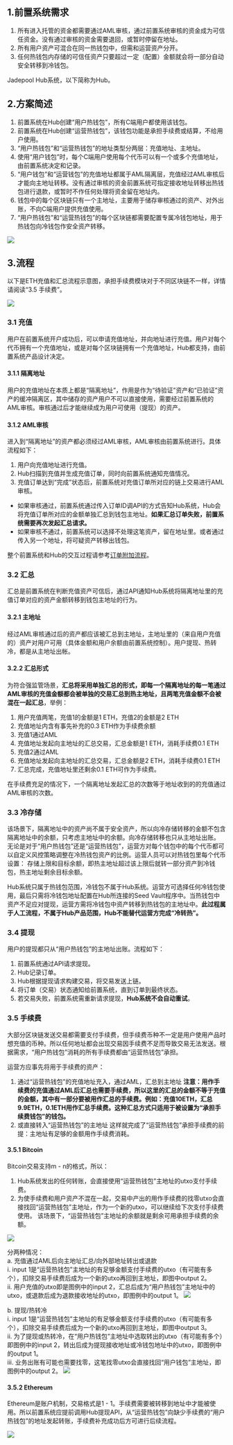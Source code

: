 ## 1.前置系统需求
1. 所有进入托管的资金都需要通过AML审核，通过前置系统审核的资金成为可信任资金。没有通过审核的资金需要退回，或暂时停留在地址。
2. 所有用户资产可混合在同一热钱包中，但需和运营资产分开。
3. 任何热钱包内存储的可信任资产只要超过一定（配置）金额就会将一部分自动安全转移到冷钱包。

Jadepool Hub系统，以下简称为Hub。


## 2.方案简述
1. 前置系统在Hub创建“用户热钱包”，所有C端用户都使用该钱包。
2. 前置系统在Hub创建“运营热钱包”，该钱包功能是承担手续费或结算，不给用户使用。
3. “用户热钱包”和“运营热钱包”的地址类型分两层：充值地址、主地址。
4. 使用“用户钱包”时，每个C端用户使用每个代币可以有一个或多个充值地址，由前置系统决定和记录。
5. “用户钱包”和“运营钱包”的充值地址都属于AML隔离层，充值经过AML审核后才能向主地址转移。没有通过审核的资金前置系统可指定接收地址转移出热钱包进行退款，或暂时不作任何处理将资金留在地址内。
6. 钱包中的每个区块链只有一个主地址，主要用于储存审核通过的资产、对外出账，不向C端用户提供充值使用。
7. “用户热钱包”和“运营热钱包”的每个区块链都需要配置专属冷钱包地址，用于热钱包向冷钱包作安全资产转移。

![](image/AML混币托管示意图.png)


## 3.流程
以下是ETH充值和汇总流程示意图，承担手续费模块对于不同区块链不一样，详情请阅读“3.5 手续费”。

![](image/单用户冷托管充值流程图.png)

### 3.1 充值
用户在前置系统开户成功后，可以申请充值地址，并向地址进行充值。用户对每个代币拥有一个充值地址，或是对每个区块链拥有一个充值地址，Hub都支持，由前置系统产品设计决定。

#### 3.1.1 隔离地址
用户的充值地址在本质上都是“隔离地址”，作用是作为“待验证”资产和“已验证”资产的缓冲隔离区，其中储存的资产用户不可以直接使用，需要经过前置系统的AML审核。审核通过后才能继续成为用户可使用（提现）的资产。

#### 3.1.2 AML审核
进入到“隔离地址”的资产都必须经过AML审核，AML审核由前置系统进行。具体流程如下：
1. 用户向充值地址进行充值。
2. Hub扫描到充值并生成充值订单，同时向前置系统通知充值情况。
3. 充值订单达到“完成”状态后，前置系统对充值订单所对应的链上交易进行AML审核。
- 如果审核通过，前置系统通过传入订单ID调API的方式告知Hub系统，Hub会将充值订单所对应的金额单独汇总到钱包主地址。**如果汇总订单失败，前置系统需要再次发起汇总请求。**
- 如果审核不通过，前置系统可以选择不处理这笔资产，留在地址里。或者通过传入另一个地址，将可疑资产转移出钱包。

整个前置系统和Hub的交互过程请参考[订单附加流程](biz-flow.html)。

### 3.2 汇总
汇总是前置系统在判断充值资产可信后，通过API通知Hub系统将隔离地址里的充值订单对应的资产金额转移到钱包主地址的行为。

#### 3.2.1 主地址
经过AML审核通过后的资产都应该被汇总到主地址，主地址里的（来自用户充值的）资产对用户可用（具体金额和用户余额由前置系统控制）。用户提现、热转冷，都是从主地址出帐。

#### 3.2.2 汇总形式
为符合强监管场景，**汇总将采用单独汇总的形式，即每一个隔离地址的每一笔通过AML审核的充值金额都会被单独的交易汇总到热主地址，且两笔充值金额不会被混在一起汇总**，举例：
1. 用户充值两笔，充值1的金额是1 ETH，充值2的金额是2 ETH
2. 充值地址内含有事先补充的0.3 ETH作为手续费余额
3. 充值1通过AML
4. 充值地址发起向主地址的汇总交易，汇总金额是1 ETH，消耗手续费0.1 ETH
5. 充值2通过AML
6. 充值地址发起向主地址的汇总交易，汇总金额是2 ETH，消耗手续费0.1 ETH
7. 汇总完成，充值地址里还剩余0.1 ETH可作为手续费。

在手续费充足的情况下，一个隔离地址发起汇总的次数等于地址收到的的充值通过AML审核的次数。


### 3.3 冷存储
该场景下，隔离地址中的资产尚不属于安全资产，所以向冷存储转移的金额不包含隔离地址中的余额，只考虑主地址中的余额。向冷存储转移也只从主地址出账。
无论是对于“用户热钱包”还是“运营热钱包”，运营方对每个钱包中的每个代币都可以自定义风控策略调整在冷热钱包资产的比例。运营人员可以对热钱包里每个代币设置：
存储上限和目标余额，即热主地址超过该上限后就转一部分资产到冷钱包，热主地址剩余目标余额。

Hub系统只属于热钱包范围，冷钱包不属于Hub系统。运营方可选择任何冷钱包使用，最后只需将冷钱包地址配置在Hub所连接的Seed Vault程序中。当热钱包中资产不足应对提现，运营方需将冷钱包中资产转移到热钱包的主地址中。**此过程属于人工流程，不属于Hub产品范围，Hub不能替代运营方完成“冷转热”。**


### 3.4 提现
用户的提现都只从“用户热钱包”的主地址出账。流程如下：
1. 前置系统通过API请求提现。
2. Hub记录订单。
3. Hub根据提现请求构建交易，将交易发送上链。
4. 将订单（交易）状态通知给前置系统，直到订单到最终状态。
5. 若交易失败，前置系统需重新请求提现，**Hub系统不会自动重试**。


### 3.5 手续费
大部分区块链发送交易都需要支付手续费，但手续费币种不一定是用户使用产品时想充值的币种。所以任何地址都会出现交易因手续费不足而导致交易无法发送。根据需求，“用户热钱包”消耗的所有手续费都由“运营热钱包”承担。

运营方应事先将用于手续费的资产：
1. 通过“运营热钱包”的充值地址充入，通过AML，汇总到主地址
**注意：用作手续费的充值通过AML后汇总也需要手续费，所以这里的汇总的金额不等于充值的金额，其中有一部分要被用作汇总的手续费。例如：充值10ETH，汇总9.9ETH，0.1ETH用作汇总手续费。这种汇总方式只适用于被设置为“承担手续费钱包”的钱包。**
2. 或直接转入“运营热钱包”的主地址
这样就完成了“运营热钱包”承担手续费的前提：主地址有足够的金额用作手续费消耗。

#### 3.5.1 Bitcoin
Bitcoin交易支持m - n的格式，所以：
1. Hub系统发出的任何转账，会直接使用“运营热钱包”主地址的utxo支付手续费。
2. 为使手续费和用户资产不混在一起，交易中产出的用作手续费的找零utxo会直接找回“运营热钱包”主地址，作为一个新的utxo，可以继续给下次支付手续费使用。
该场景下，“运营热钱包”主地址的余额就是剩余可用承担手续费的余额。

![](image/AML混币BTC托管示意图.png)

分两种情况：
<br>
a. 充值通过AML后向主地址汇总/向外部地址转出或退款
<br>
i. input 1是“运营热钱包”主地址的有足够金额支付手续费的utxo（有可能有多个），扣除交易手续费后成为一个新的utxo再回到主地址，即图中output 2。
<br>
ii. 用户充值的utxo即是图例中的input 2，汇总后成为“用户热钱包”主地址中的utxo，或退款后成为退款接收地址的utxo，即图例中的output 1。
![](image/btc-utxo-1.jpg)

b. 提现/热转冷
<br>
i. input 1是“运营热钱包”主地址的有足够金额支付手续费的utxo（有可能有多个），扣除交易手续费后成为一个新的utxo再回到主地址，即图中output 3。
<br>
ii. 为了提现或热转冷，在“用户热钱包”主地址中选取转出的utxo（有可能有多个）即图例中的input 2，转出后成为提现接收地址或冷钱包地址中的utxo，即图例中的output 1。
<br>
iii. 业务出账有可能也需要找零，这笔找零utxo会直接找回“用户钱包”主地址，即图例中的output 2。
![](image/btc-utxo.jpg)

#### 3.5.2 Ethereum
Ethereum是账户机制，交易格式是1 - 1。手续费需要被转移到地址中才能被使用。所以前置系统应提前调用Hub提现API，从“运营热钱包”向缺少手续费的“用户热钱包”的地址发起转账，手续费补充成功后方可进行后续流程。

![](image/AML混币ETH托管示意图.png)

